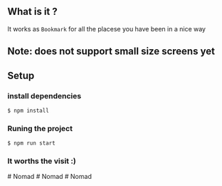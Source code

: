 
## What is it ?

It works as `Bookmark` for all the placese you have been in a nice way

## Note: does not support small size screens yet

## Setup

### install dependencies

    $ npm install

### Runing the project

    $ npm run start

### It worths the visit :)
#   N o m a d  
 #   N o m a d  
 #   N o m a d  
 